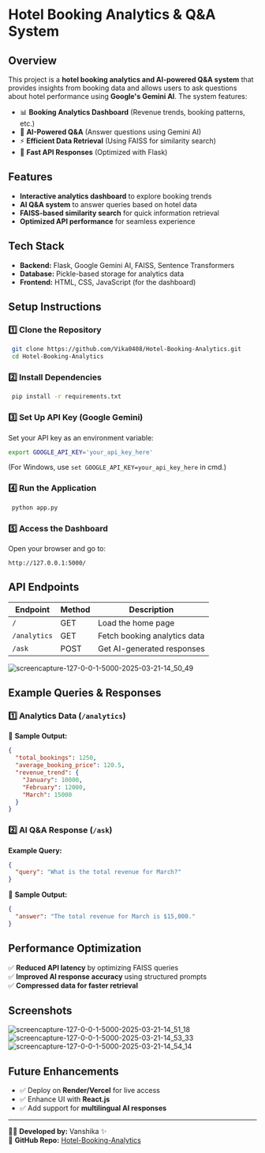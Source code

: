 # Hotel Booking Analytics & Q&A System

## Overview
This project is a **hotel booking analytics and AI-powered Q&A system** that provides insights from booking data and allows users to ask questions about hotel performance using **Google's Gemini AI**. The system features:

- 📊 **Booking Analytics Dashboard** (Revenue trends, booking patterns, etc.)
- 🤖 **AI-Powered Q&A** (Answer questions using Gemini AI)
- ⚡ **Efficient Data Retrieval** (Using FAISS for similarity search)
- 🚀 **Fast API Responses** (Optimized with Flask)

## Features
- **Interactive analytics dashboard** to explore booking trends
- **AI Q&A system** to answer queries based on hotel data
- **FAISS-based similarity search** for quick information retrieval
- **Optimized API performance** for seamless experience

## Tech Stack
- **Backend:** Flask, Google Gemini AI, FAISS, Sentence Transformers
- **Database:** Pickle-based storage for analytics data
- **Frontend:** HTML, CSS, JavaScript (for the dashboard)

## Setup Instructions
### 1️⃣ Clone the Repository
```sh
 git clone https://github.com/Vika0408/Hotel-Booking-Analytics.git
 cd Hotel-Booking-Analytics
```

### 2️⃣ Install Dependencies
```sh
 pip install -r requirements.txt
```

### 3️⃣ Set Up API Key (Google Gemini)
Set your API key as an environment variable:
```sh
export GOOGLE_API_KEY='your_api_key_here'
```
(For Windows, use `set GOOGLE_API_KEY=your_api_key_here` in cmd.)

### 4️⃣ Run the Application
```sh
 python app.py
```

### 5️⃣ Access the Dashboard
Open your browser and go to:
```
http://127.0.0.1:5000/
```

## API Endpoints
| Endpoint      | Method | Description |
|--------------|--------|-------------|
| `/` | GET | Load the home page |
| `/analytics` | GET | Fetch booking analytics data |
| `/ask` | POST | Get AI-generated responses |

![screencapture-127-0-0-1-5000-2025-03-21-14_50_49](https://github.com/user-attachments/assets/29a1a0e9-2b72-48a2-a2ad-532404c0e52b)


## Example Queries & Responses
### **1️⃣ Analytics Data** (`/analytics`)
📌 **Sample Output:**  
```json
{
  "total_bookings": 1250,
  "average_booking_price": 120.5,
  "revenue_trend": {
    "January": 10000,
    "February": 12000,
    "March": 15000
  }
}
```

### **2️⃣ AI Q&A Response** (`/ask`)
**Example Query:**
```json
{
  "query": "What is the total revenue for March?"
}
```
📌 **Sample Output:**  
```json
{
  "answer": "The total revenue for March is $15,000."
}
```

## Performance Optimization
✅ **Reduced API latency** by optimizing FAISS queries  
✅ **Improved AI response accuracy** using structured prompts  
✅ **Compressed data for faster retrieval**  

## Screenshots
![screencapture-127-0-0-1-5000-2025-03-21-14_51_18](https://github.com/user-attachments/assets/4124406c-5049-4e9c-bf90-dda12979b82a)
![screencapture-127-0-0-1-5000-2025-03-21-14_53_33](https://github.com/user-attachments/assets/6df40bcb-c606-4dd7-bd5f-86394c4b5389)
![screencapture-127-0-0-1-5000-2025-03-21-14_54_14](https://github.com/user-attachments/assets/1f893b55-46bf-4daa-8634-71ffe3e75826)


## Future Enhancements
- ✅ Deploy on **Render/Vercel** for live access
- ✅ Enhance UI with **React.js**
- ✅ Add support for **multilingual AI responses**

---
👨‍💻 **Developed by:** Vanshika ✨  
📌 **GitHub Repo:** [Hotel-Booking-Analytics](https://github.com/Vika0408/Hotel-Booking-Analytics)

